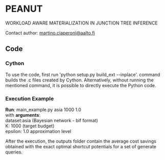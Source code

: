 # PEANUT
WORKLOAD AWARE MATERIALIZATION IN JUNCTION TREE INFERENCE 

Contact author: martino.ciaperoni@aalto.fi 

## Code 

### Cython

To use the code, first run 'python setup.py build_ext --inplace'. command builds the .c files created by Cython. Alternatively, without running the mentioned command, it is possible to directly execute the Python code.

### Execution Example 

**Run**:
main_example.py asia 1000 1.0 <br/>
with **arguments**: <br/>
dataset:asia (Bayesian network - bif format) <br/>
K: 1000 (target budget) <br/>
epsilon: 1.0 approximation level <br/>


After the execution, the outputs folder contain the average cost savings obtained with the exact optimal shortcut potentials for a set of generate queries. 


